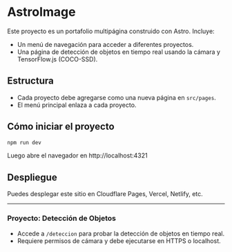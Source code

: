 # AstroImage

Este proyecto es un portafolio multipágina construido con Astro. Incluye:

- Un menú de navegación para acceder a diferentes proyectos.
- Una página de detección de objetos en tiempo real usando la cámara y TensorFlow.js (COCO-SSD).

## Estructura
- Cada proyecto debe agregarse como una nueva página en `src/pages`.
- El menú principal enlaza a cada proyecto.

## Cómo iniciar el proyecto

```sh
npm run dev
```

Luego abre el navegador en http://localhost:4321

## Despliegue
Puedes desplegar este sitio en Cloudflare Pages, Vercel, Netlify, etc.

---

### Proyecto: Detección de Objetos
- Accede a `/deteccion` para probar la detección de objetos en tiempo real.
- Requiere permisos de cámara y debe ejecutarse en HTTPS o localhost.
